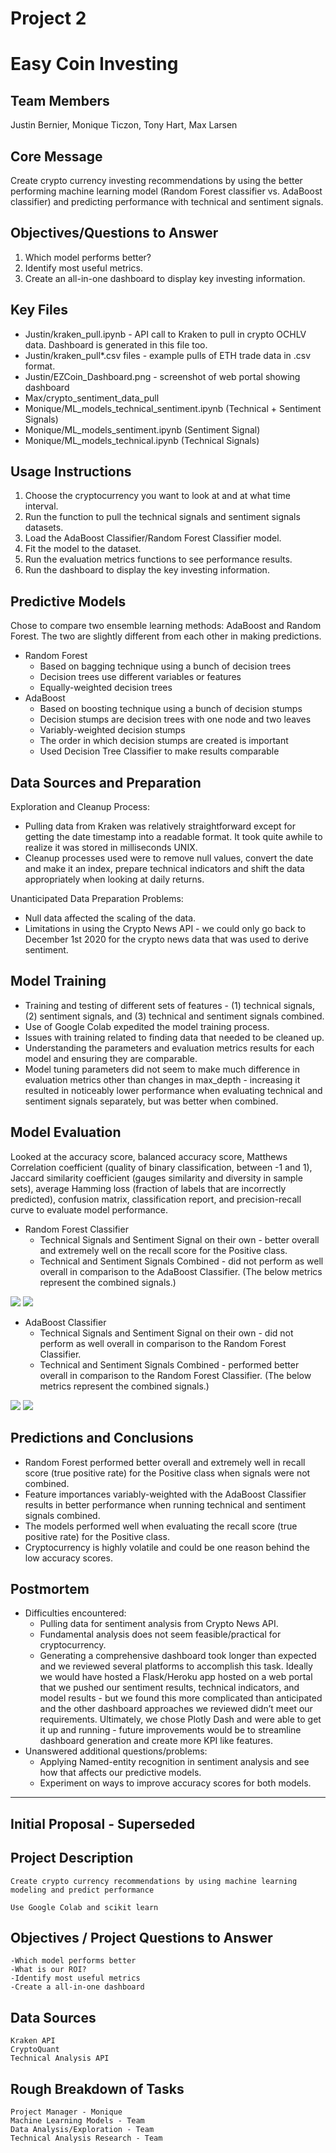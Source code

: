 # Project 2 
# Easy Coin Investing
## Team Members
Justin Bernier, Monique Ticzon, Tony Hart, Max Larsen

## Core Message
Create crypto currency investing recommendations by using the better performing machine learning model (Random Forest classifier vs. AdaBoost classifier) and predicting performance with technical and sentiment signals.

## Objectives/Questions to Answer
1. Which model performs better?
2. Identify most useful metrics.
3. Create an all-in-one dashboard to display key investing information.

## Key Files
* Justin/kraken_pull.ipynb - API call to Kraken to pull in crypto OCHLV data.  Dashboard is generated in this file too. 
* Justin/kraken_pull*.csv files - example pulls of ETH trade data in .csv format.
* Justin/EZCoin_Dashboard.png - screenshot of web portal showing dashboard
* Max/crypto_sentiment_data_pull
* Monique/ML_models_technical_sentiment.ipynb (Technical + Sentiment Signals)
* Monique/ML_models_sentiment.ipynb (Sentiment Signal)
* Monique/ML_models_technical.ipynb (Technical Signals)

## Usage Instructions
1. Choose the cryptocurrency you want to look at and at what time interval.
2. Run the function to pull the technical signals and sentiment signals datasets.
3. Load the AdaBoost Classifier/Random Forest Classifier model.
4. Fit the model to the dataset.
5. Run the evaluation metrics functions to see performance results.
6. Run the dashboard to display the key investing information.
## Predictive Models
Chose to compare two ensemble learning methods: AdaBoost and Random Forest. The two are slightly different from each other in making predictions.
* Random Forest
    *  Based on bagging technique using a bunch of decision trees
    * Decision trees use different variables or features
    * Equally-weighted decision trees
* AdaBoost
    * Based on boosting technique using a bunch of decision stumps
    * Decision stumps are decision trees with one node and two leaves
    * Variably-weighted decision stumps
    * The order in which decision stumps are created is important
    * Used Decision Tree Classifier to make results comparable
## Data Sources and Preparation
Exploration and Cleanup Process: 
* Pulling data from Kraken was relatively straightforward except for getting the date timestamp into a readable format.  It took quite awhile to realize it was stored in milliseconds UNIX. 
* Cleanup processes used were to remove null values, convert the date and make it an index, prepare technical indicators and shift the data appropriately when looking at daily returns.  

Unanticipated Data Preparation Problems:
* Null data affected the scaling of the data.
* Limitations in using the Crypto News API - we could only go back to December 1st 2020 for the crypto news data that was used to derive sentiment. 

## Model Training
* Training and testing of different sets of features - (1) technical signals, (2) sentiment signals, and (3) technical and sentiment signals combined.
* Use of Google Colab expedited the model training process.
* Issues with training related to finding data that needed to be cleaned up.
* Understanding the parameters and evaluation metrics results for each model and ensuring they are comparable.
* Model tuning parameters did not seem to make much difference in evaluation metrics other than changes in max_depth - increasing it resulted in noticeably lower performance when evaluating technical and sentiment signals separately, but was better when combined.
## Model Evaluation
Looked at the accuracy score, balanced accuracy score, Matthews Correlation coefficient (quality of binary classification, between -1 and 1), Jaccard similarity coefficient (gauges similarity and diversity in sample sets), average Hamming loss (fraction of labels that are incorrectly predicted), confusion matrix, classification report, and precision-recall curve to evaluate model performance.

* Random Forest Classifier
    * Technical Signals and Sentiment Signal on their own - better overall and extremely well on the recall score for the Positive class.
    * Technical and Sentiment Signals Combined - did not perform as well overall in comparison to the AdaBoost Classifier. (The below metrics represent the combined signals.)

![](Monique/Images/RF_confusion_matrix.png)
![](Monique/Images/RF_eval_metrics_tech_sent.png)

* AdaBoost Classifier
    * Technical Signals and Sentiment Signal on their own - did not perform as well overall in comparison to the Random Forest Classifier.
    * Technical and Sentiment Signals Combined - performed better overall in comparison to the Random Forest Classifier. (The below metrics represent the combined signals.)

![](Monique/Images/AB_confusion_matrix.png)
![](Monique/Images/AB_eval_metrics_tech_sent.png)

## Predictions and Conclusions
* Random Forest performed better overall and extremely well in recall score (true positive rate) for the Positive class when signals were not combined.
* Feature importances variably-weighted with the AdaBoost Classifier results in better performance when running technical and sentiment signals combined.
* The models performed well when evaluating the recall score (true positive rate) for the Positive class.
* Cryptocurrency is highly volatile and could be one reason behind the low accuracy scores.
## Postmortem
* Difficulties encountered:
    * Pulling data for sentiment analysis from Crypto News API.
    * Fundamental analysis does not seem feasible/practical for cryptocurrency.  
    * Generating a comprehensive dashboard took longer than expected and we reviewed several platforms to accomplish this task.  Ideally we would have hosted a Flask/Heroku app hosted on a web portal that we pushed our sentiment results, technical indicators, and model results - but we found this more complicated than anticipated and the other dashboard approaches we reviewed didn’t meet our requirements.  Ultimately, we chose Plotly Dash and were able to get it up and running - future improvements would be to streamline dashboard generation and create more KPI like features.   
* Unanswered additional questions/problems:
    * Applying Named-entity recognition in sentiment analysis and see how that affects our predictive models.
    * Experiment on ways to improve accuracy scores for both models.
---
## Initial Proposal - Superseded
## Project Description
    Create crypto currency recommendations by using machine learning modeling and predict performance

    Use Google Colab and scikit learn

## Objectives / Project Questions to Answer
    -Which model performs better
    -What is our ROI?
    -Identify most useful metrics
    -Create a all-in-one dashboard

## Data Sources
    Kraken API
    CryptoQuant
    Technical Analysis API

## Rough Breakdown of Tasks
    Project Manager - Monique
    Machine Learning Models - Team
    Data Analysis/Exploration - Team
    Technical Analysis Research - Team  
